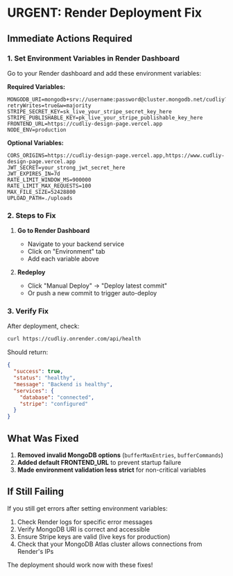 # URGENT: Render Deployment Fix

## Immediate Actions Required

### 1. Set Environment Variables in Render Dashboard

Go to your Render dashboard and add these environment variables:

**Required Variables:**
```
MONGODB_URI=mongodb+srv://username:password@cluster.mongodb.net/cudliy?retryWrites=true&w=majority
STRIPE_SECRET_KEY=sk_live_your_stripe_secret_key_here
STRIPE_PUBLISHABLE_KEY=pk_live_your_stripe_publishable_key_here
FRONTEND_URL=https://cudliy-design-page.vercel.app
NODE_ENV=production
```

**Optional Variables:**
```
CORS_ORIGINS=https://cudliy-design-page.vercel.app,https://www.cudliy-design-page.vercel.app
JWT_SECRET=your_strong_jwt_secret_here
JWT_EXPIRES_IN=7d
RATE_LIMIT_WINDOW_MS=900000
RATE_LIMIT_MAX_REQUESTS=100
MAX_FILE_SIZE=52428800
UPLOAD_PATH=./uploads
```

### 2. Steps to Fix

1. **Go to Render Dashboard**
   - Navigate to your backend service
   - Click on "Environment" tab
   - Add each variable above

2. **Redeploy**
   - Click "Manual Deploy" → "Deploy latest commit"
   - Or push a new commit to trigger auto-deploy

### 3. Verify Fix

After deployment, check:
```bash
curl https://cudliy.onrender.com/api/health
```

Should return:
```json
{
  "success": true,
  "status": "healthy",
  "message": "Backend is healthy",
  "services": {
    "database": "connected",
    "stripe": "configured"
  }
}
```

## What Was Fixed

1. **Removed invalid MongoDB options** (`bufferMaxEntries`, `bufferCommands`)
2. **Added default FRONTEND_URL** to prevent startup failure
3. **Made environment validation less strict** for non-critical variables

## If Still Failing

If you still get errors after setting environment variables:

1. Check Render logs for specific error messages
2. Verify MongoDB URI is correct and accessible
3. Ensure Stripe keys are valid (live keys for production)
4. Check that your MongoDB Atlas cluster allows connections from Render's IPs

The deployment should work now with these fixes!
